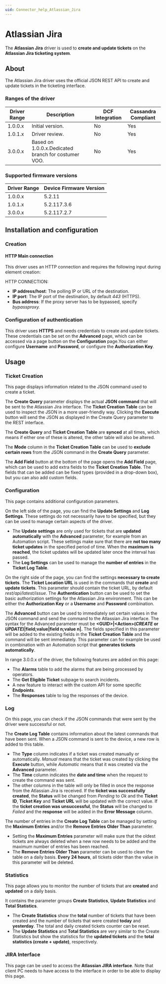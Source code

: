 ```yaml
---
uid: Connector_help_Atlassian_Jira
---
```


# Atlassian Jira

The **Atlassian Jira** driver is used to **create and update tickets** on the **Atlassian Jira ticketing system**.

## About

The Atlassian Jira driver uses the official JSON REST API to create and update tickets in the ticketing interface.

### Ranges of the driver

| **Driver Range** | **Description**                                     | **DCF Integration** | **Cassandra Compliant** |
|------------------|-----------------------------------------------------|---------------------|-------------------------|
| 1.0.0.x          | Initial version.                                    | No                  | Yes                     |
| 1.0.1.x          | Driver review.                                      | No                  | Yes                     |
| 3.0.0.x          | Based on 1.0.0.x.Dedicated branch for costumer VOO. | No                  | Yes                     |

### Supported firmware versions

| **Driver Range** | **Device Firmware Version** |
|------------------|-----------------------------|
| 1.0.0.x          | 5.2.11                      |
| 1.0.1.x          | 5.2.117.3.6                 |
| 3.0.0.x          | 5.2.117.2.7                 |

## Installation and configuration

### Creation

#### HTTP Main connection

This driver uses an HTTP connection and requires the following input during element creation:

HTTP CONNECTION:

- **IP address/host**: The polling IP or URL of the destination.
- **IP port**: The IP port of the destination, by default *443* (HTTPS).
- **Bus address**: If the proxy server has to be bypassed, specify *bypassproxy.*

### Configuration of authentication

This driver uses **HTTPS** and needs credentials to create and update tickets. These credentials can be set on the **Advanced** page, which can be accessed via a page button on the **Configuration** page.You can either configure **Username** and **Password**, or configure the **Authorization Key**.

## Usage

### Ticket Creation

This page displays information related to the JSON command used to create a ticket.

The **Create Query** parameter displays the actual **JSON** **command** that will be sent to the Atlassian Jira interface. The **Ticket Creation Table** can be used to inspect the JSON in a more user-friendly way. Clicking the **Execute** button will send the JSON as displayed in the Create Query parameter to the REST interface.

The **Create Query** and **Ticket Creation Table** are **synced** at all times, which means if either one of these is altered, the other table will also be altered.

The **Mode** column in the **Ticket Creation Table** can be used to **exclude certain rows** from the JSON command in the **Create Query** parameter.

The **Add Field** button at the bottom of the page opens the **Add Field** page, which can be used to add extra fields to the **Ticket Creation Table**. The fields that can be added can be fixed types (provided in a drop-down box), but you can also add custom fields.

### Configuration

This page contains additional configuration parameters.

On the left side of the page, you can find the **Update Settings** and **Log Settings**. These settings do not necessarily have to be specified, but they can be used to manage certain aspects of the driver.

- The **Update settings** are only used for tickets that are **updated automatically** with the **Advanced** parameter, for example from an Automation script. These settings make sure that there are **not too many ticket updates** in the specified period of time. When the **maximum is reached**, the ticket updates will be updated later once the interval has passed.
- The **Log Settings** can be used to manage the **number of entries** in the **Ticket Log Table**.

On the right side of the page, you can find the settings **necessary** **to create tickets**. The **Ticket Location URL** is used in the commands that **create** and **update** **tickets**. This parameter should contain the ticket URL, by default *rest/api/latest/issue*. The **Authentication** button can be used to set the basic authorization settings for the Atlassian Jira environment. This can be either the **Authorization Key** or a **Username** and **Password** combination.

The **Advanced** button can be used to immediately set certain values in the JSON command and send the command to the Atlassian Jira interface. The syntax for the Advanced parameter must be **\<GUID\>\|\<Action\>(*CREATE* or *UPDATE*)\|field;value\|field n;value n\|.** The fields specified in this parameter will be added to the existing fields in the **Ticket Creation Table** and the command will be sent immediately. This parameter can for example be used in combination with an Automation script that **generates tickets automatically**.

In range 3.0.0.x of the driver, the following features are added on this page:

- The **Alarms** table to add the alarms that are being processed by operators.
- The **Get Eligible Ticket** subpage to search incidents.
- A new feature to interact with the custom API for some specific **Endpoints**.
- The **Responses** table to log the responses of the device.

### Log

On this page, you can check if the JSON commands that were sent by the driver were successful or not.

The **Create Log Table** contains information about the latest commands that have been sent. When a JSON command is sent to the device, a new row is added to this table.

- The **Type** column indicates if a ticket was created manually or automatically. *Manual* means that the ticket was created by clicking the **Execute** button, while *Automatic* means that it was created via the **Advanced** parameter.
- The **Time** column indicates the **date and time** when the request to create the command was sent.
- The other columns in the table will only be filled in once the response from the Atlassian Jira is received. If the **ticket was successfully created**, the **Status** will be changed from *Pending* to *Ok* and the **Ticket ID**, **Ticket Key** and **Ticket URL** will be updated with the correct value. If the **ticket creation was unsuccessful**, the **Status** will be changed to *Failed* and the **response** will be added in the **Error Message** column.

The number of entries in the **Create Log Table** can be managed by setting the **Maximum Entries** and/or the **Remove Entries Older Than** parameter.

- Setting the **Maximum Entries** parameter will make sure that the oldest tickets are always deleted when a new row needs to be added and the maximum number of entries has been reached.
- The **Remove Entries Older Than** parameter can be used to clean the table on a daily basis. **Every** **24 hours**, all tickets older than the value in this parameter will be deleted.

### Statistics

This page allows you to monitor the number of tickets that are **created** and **updated** on a daily basis.

It contains the parameter groups **Create Statistics**, **Update Statistics** and **Total Statistics**.

- The **Create Statistics** show the **total** number of tickets that have been created and the number of tickets that were created **today** and **yesterday**. The total and daily created tickets counter can be reset.
- The **Update Statistics** and **Total Statistics** are very similar to the Create Statistics but show the statistics for the **updated tickets** and the **total statistics (create + update)**, respectively.

### JIRA Interface

This page can be used to access the **Atlassian JIRA interface**. Note that client PC needs to have access to the interface in order to be able to display this page.
